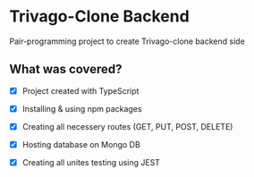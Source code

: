 # Trivago-Clone Backend

Pair-programming project to create Trivago-clone backend side


## What was covered?
- [x] Project created with TypeScript
- [x] Installing & using npm packages
- [x] Creating all necessery routes (GET, PUT, POST, DELETE) 
- [x] Hosting database on Mongo DB
- [x] Creating all unites testing using JEST


